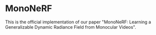 # MonoNeRF
This is the official implementation of our paper "MonoNeRF: Learning a Generalizable Dynamic Radiance Field from Monocular Videos".
